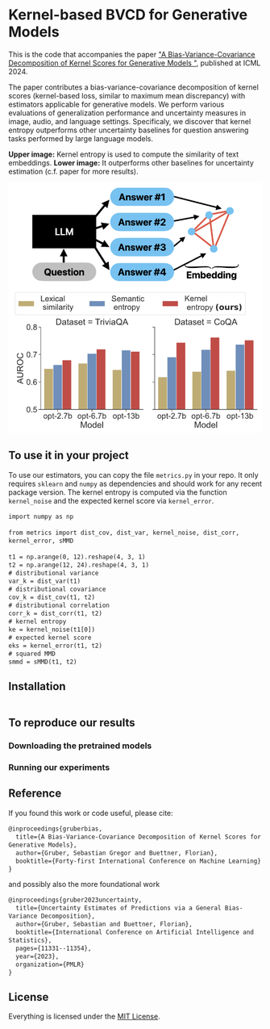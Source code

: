 # Kernel-based BVCD for Generative Models

This is the code that accompanies the paper ["A Bias-Variance-Covariance Decomposition of Kernel Scores for Generative Models
"](https://arxiv.org/abs/2310.05833), published at ICML 2024.

The paper contributes a bias-variance-covariance decomposition of kernel scores (kernel-based loss, similar to maximum mean discrepancy) with estimators applicable for generative models.
We perform various evaluations of generalization performance and uncertainty measures in image, audio, and language settings.
Specificaly, we discover that kernel entropy outperforms other uncertainty baselines for question answering tasks performed by large language models.

**Upper image:** Kernel entropy is used to compute the similarity of text embeddings.
**Lower image:** It outperforms other baselines for uncertainty estimation (c.f. paper for more results).

![Sketch of how kernel entropy is used for large language models](https://github.com/MLO-lab/BVCD_generative_models/blob/main/Screenshot%202024-07-15%20at%2017.34.49.png?raw=true)

## To use it in your project

To use our estimators, you can copy the file `metrics.py` in your repo.
It only requires `sklearn` and `numpy` as dependencies and should work for any recent package version.
The kernel entropy is computed via the function `kernel_noise` and the expected kernel score via `kernel_error`.

```
import numpy as np

from metrics import dist_cov, dist_var, kernel_noise, dist_corr, kernel_error, sMMD

t1 = np.arange(0, 12).reshape(4, 3, 1)
t2 = np.arange(12, 24).reshape(4, 3, 1)
# distributional variance
var_k = dist_var(t1)
# distributional covariance
cov_k = dist_cov(t1, t2)
# distributional correlation
corr_k = dist_corr(t1, t2)
# kernel entropy
ke = kernel_noise(t1[0])
# expected kernel score
eks = kernel_error(t1, t2)
# squared MMD
smmd = sMMD(t1, t2)
```

## Installation

```
```

## To reproduce our results

### Downloading the pretrained models


### Running our experiments


## Reference
If you found this work or code useful, please cite:

```
@inproceedings{gruberbias,
  title={A Bias-Variance-Covariance Decomposition of Kernel Scores for Generative Models},
  author={Gruber, Sebastian Gregor and Buettner, Florian},
  booktitle={Forty-first International Conference on Machine Learning}
}
```
and possibly also the more foundational work
```
@inproceedings{gruber2023uncertainty,
  title={Uncertainty Estimates of Predictions via a General Bias-Variance Decomposition},
  author={Gruber, Sebastian and Buettner, Florian},
  booktitle={International Conference on Artificial Intelligence and Statistics},
  pages={11331--11354},
  year={2023},
  organization={PMLR}
}
```


## License

Everything is licensed under the [MIT License](https://opensource.org/licenses/MIT).
